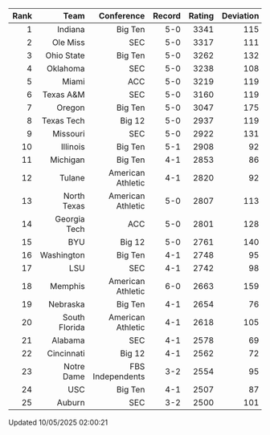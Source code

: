 | Rank  | Team                 | Conference           | Record   | Rating | Deviation |
| ---:  | ---:                 | ---:                 | ---:     | ---:   | ---:      |
| 1     | Indiana              | Big Ten              | 5-0      | 3341   | 115       |
| 2     | Ole Miss             | SEC                  | 5-0      | 3317   | 111       |
| 3     | Ohio State           | Big Ten              | 5-0      | 3262   | 132       |
| 4     | Oklahoma             | SEC                  | 5-0      | 3238   | 108       |
| 5     | Miami                | ACC                  | 5-0      | 3219   | 119       |
| 6     | Texas A&M            | SEC                  | 5-0      | 3160   | 119       |
| 7     | Oregon               | Big Ten              | 5-0      | 3047   | 175       |
| 8     | Texas Tech           | Big 12               | 5-0      | 2937   | 119       |
| 9     | Missouri             | SEC                  | 5-0      | 2922   | 131       |
| 10    | Illinois             | Big Ten              | 5-1      | 2908   | 92        |
| 11    | Michigan             | Big Ten              | 4-1      | 2853   | 86        |
| 12    | Tulane               | American Athletic    | 4-1      | 2820   | 92        |
| 13    | North Texas          | American Athletic    | 5-0      | 2807   | 113       |
| 14    | Georgia Tech         | ACC                  | 5-0      | 2801   | 128       |
| 15    | BYU                  | Big 12               | 5-0      | 2761   | 140       |
| 16    | Washington           | Big Ten              | 4-1      | 2748   | 95        |
| 17    | LSU                  | SEC                  | 4-1      | 2742   | 98        |
| 18    | Memphis              | American Athletic    | 6-0      | 2663   | 159       |
| 19    | Nebraska             | Big Ten              | 4-1      | 2654   | 76        |
| 20    | South Florida        | American Athletic    | 4-1      | 2618   | 105       |
| 21    | Alabama              | SEC                  | 4-1      | 2578   | 69        |
| 22    | Cincinnati           | Big 12               | 4-1      | 2562   | 72        |
| 23    | Notre Dame           | FBS Independents     | 3-2      | 2554   | 95        |
| 24    | USC                  | Big Ten              | 4-1      | 2507   | 87        |
| 25    | Auburn               | SEC                  | 3-2      | 2500   | 101       |

Updated 10/05/2025 02:00:21

